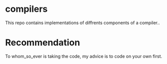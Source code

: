 compilers
=========

This repo contains implementations of diffrents components of a compiler..

Recommendation
=============
To whom_so_ever is taking the code, my advice is to code on your own first.

